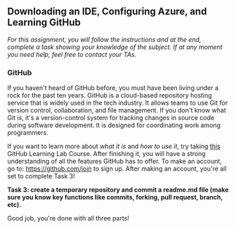 ## Downloading an IDE, Configuring Azure, and Learning GitHub

*For this assignment, you will follow the instructions and at the end, complete a task showing your knowledge of the subject. If at any moment you need help, feel free to contact your TAs.*

### GitHub

If you haven't heard of GitHub before, you must have been living under a rock for the past ten years. GitHub is a cloud-based repository hosting service that is widely used in the tech industry. It allows teams to use Git for version control, collaboration, and file management. If you don't know what Git is, it's a version-control system for tracking changes in source code during software development. It is designed for coordinating work among programmers. 

If you want to learn more about *what it is* and *how to use it*, try taking [this](https://lab.github.com/githubtraining/introduction-to-github#:~:text=Audience.%201%20Assign%20yourself.%20Assign%20the%20first%20issue,an%20issue.%20%204%20Create%20a%20branch.%20) GitHub Learning Lab Course. After finishing it, you will have a strong understanding of all the features GitHub has to offer. To make an account, go to: https://github.com/join to sign up. After making an account, you're all set to complete Task 3!



**Task 3: create a temporary repository and commit a readme.md file (make sure you know key functions like commits, forking, pull request, branch, etc).**



Good job, you're done with all three parts!
